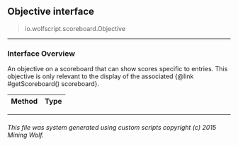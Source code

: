 ## Objective __interface__

>io.wolfscript.scoreboard.Objective

---

### Interface Overview

An objective on a scoreboard that can show scores specific to entries. This objective is only relevant to the display of the associated {@link #getScoreboard() scoreboard}.

Method | Type   
--- | :--- 



---



###### This file was system generated using custom scripts copyright (c) 2015 Mining Wolf.
	


